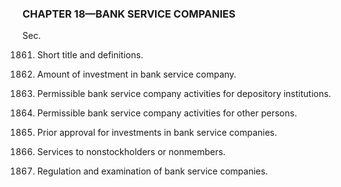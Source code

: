 ### **CHAPTER 18—BANK SERVICE COMPANIES** ###

Sec.

1861. Short title and definitions.

1862. Amount of investment in bank service company.

1863. Permissible bank service company activities for depository institutions.

1864. Permissible bank service company activities for other persons.

1865. Prior approval for investments in bank service companies.

1866. Services to nonstockholders or nonmembers.

1867. Regulation and examination of bank service companies.